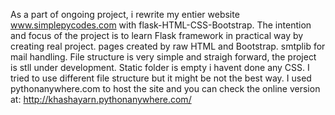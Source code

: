 As a part of ongoing project, i rewrite my entier website www.simplepycodes.com with flask-HTML-CSS-Bootstrap. 
The intention and focus of the project is to learn Flask framework in practical way by creating real project.
pages created by raw HTML and Bootstrap. smtplib for mail handling.
File structure is very simple and straigh forward, the project is stll under development. 
Static folder is empty i havent done any CSS. I tried to use different file structure but it might be not the best way.
I used pythonanywhere.com to host the site and you can check the online version at:
http://khashayarn.pythonanywhere.com/

